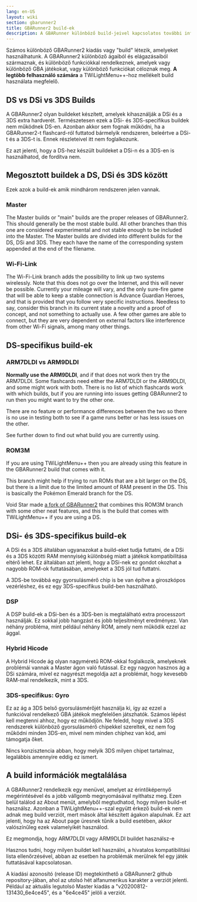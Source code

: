 ```yaml
---
lang: en-US
layout: wiki
section: gbarunner2
title: GBARunner2 build-ek
description: A GBARunner különböző build-jeivel kapcsolatos további információk és használatuk
---
```



Számos különböző GBARunner2 kiadás vagy "build" létezik, amelyeket használhatunk. A GBARunner2 különböző ágaiból és elágazásaiból származnak, és különböző funkciókkal rendelkeznek, amelyek vagy különböző GBA játékokat, vagy különböző funkciókat céloznak meg. **A legtöbb felhasználó számára** a TWiLightMenu++-hoz mellékelt build használata megfelelő.

## DS vs DSi vs 3DS Builds

A GBARunner2 olyan buildeket készített, amelyek kihasználják a DSi és a 3DS extra hardverét. Természetesen ezek a DSi- és 3DS-specifikus buildek nem működnek DS-en. Azonban akkor sem fognak működni, ha a GBARunner2-t flashcard-ról futtatod bármelyik rendszeren, beleértve a DSi-t és a 3DS-t is. Ennek részleteivel itt nem foglalkozunk.

Ez azt jelenti, hogy a DS-hez készült buildeket a DSi-n és a 3DS-en is használhatod, de fordítva nem.

## Megosztott buildek a DS, DSi és 3DS között

Ezek azok a build-ek amik mindhárom rendszeren jelen vannak.

### Master

The Master builds or "main" builds are the proper releases of GBARunner2. This should generally be the most stable build. All other branches than this one are considered expmerimental and not stable enough to be included into the Master. The Master builds are divided into different builds for the DS, DSi and 3DS. They each have the name of the corresponding system appended at the end of the filename.

### Wi-Fi-Link

The Wi-Fi-Link branch adds the possibility to link up two systems wirelessly. Note that this does not go over the Internet, and this will never be possible. Currently your mileage will vary, and the only sure-fire game that will be able to keep a stable connection is Advance Guardian Heroes, and that is provided that you follow very specific instructions. Needless to say, consider this branch in its current state a novelty and a proof of concept, and not something to actually use. A few other games are able to connect, but they are very dependent on external factors like interference from other Wi-Fi signals, among many other things.

## DS-specifikus build-ek

### ARM7DLDI vs ARM9DLDI

**Normally use the ARM9DLDI**, and if that does not work then try the ARM7DLDI. Some flashcards need either the ARM7DLDI or the ARM9DLDI, and some might work with both. There is no list of which flashcards work with which builds, but if you are running into issues getting GBARunner2 to run then you might want to try the other one.

There are no feature or performance differences between the two so there is no use in testing both to see if a game runs better or has less issues on the other.

See further down to find out what build you are currently using.

### ROM3M

If you are using TWiLightMenu++ then you are already using this feature in the GBARunner2 build that comes with it.

This branch might help if trying to run ROMs that are a bit larger on the DS, but there is a limit due to the limited amount of RAM present in the DS. This is basically the Pokémon Emerald branch for the DS.

Void Star made [a fork of GBARunner2](https://github.com/unresolvedsymbol/GBARunner2-DSL-Enhanced/releases) that combines this ROM3M branch with some other neat features, and this is the build that comes with TWiLightMenu++ if you are using a DS.

## DSi- és 3DS-specifikus build-ek

A DSi és a 3DS általában ugyanazokat a build-eket tudja futtatni, de a DSi és a 3DS közötti RAM mennyiség különbség miatt a játékok kompatibilitása eltérő lehet. Ez általában azt jelenti, hogy a DSi-nek ez gondot okozhat a nagyobb ROM-ok futtatásában, amelyeket a 3DS jól tud futtatni.

A 3DS-be továbbá egy gyorsulásmérő chip is be van építve a giroszkópos vezérléshez, és ez egy 3DS-specifikus build-ben használható.

### DSP

A DSP build-ek a DSi-ben és a 3DS-ben is megtalálható extra processzort használják. Ez sokkal jobb hangzást és jobb teljesítményt eredményez. Van néhány probléma, mint például néhány ROM, amely nem működik ezzel az ággal.

### Hybrid Hicode

A Hybrid Hicode ág olyan nagyméretű ROM-okkal foglalkozik, amelyeknek problémái vannak a Master ágon való futással. Ez egy nagyon hasznos ág a DSi számára, mivel ez nagyrészt megoldja azt a problémát, hogy kevesebb RAM-mal rendelkezik, mint a 3DS.

### 3DS-specifikus: Gyro

Ez az ág a 3DS belső gyorsulásmérőjét használja ki, így az ezzel a funkcióval rendelkező GBA játékok megfelelően játszhatók. Számos lépést kell megtenni ahhoz, hogy ez működjön. Ne feledd, hogy mivel a 3DS rendszerek különböző gyorsulásmérő chipekkel szereltek, ez nem fog működni minden 3DS-en, mivel nem minden chiphez van kód, ami támogatja őket.

Nincs konzisztencia abban, hogy melyik 3DS milyen chipet tartalmaz, legalábbis amennyire eddig ez ismert.

## A build információk megtalálása

A GBARunner2 rendelkezik egy menüvel, amelyet az érintőképernyő megérintésével és a jobb vállgomb megnyomásával nyithatsz meg. Ezen belül találod az About menüt, amelyből megtudhatod, hogy milyen build-et használsz. Azonban a TWiLightMenu++-szal együtt érkező build-ek nem adnak meg build verziót, mert mások által készített ágakon alapulnak. Ez azt jelenti, hogy ha az About page üresnek tűnik a build esetében, akkor valószínűleg ezek valamelyikét használod.

Ez megmondja, hogy ARM7DLDI vagy ARM9DLDI buildet használsz-e

Hasznos tudni, hogy milyen buildet kell használni, a hivatalos kompatibilitási lista ellenőrzésével, abban az esetben ha problémák merülnek fel egy játék futtatásával kapcsolatosan.

A kiadási azonosító (release ID) megtekinthető a GBARunner2 github repository-jában, ahol az utolsó hét alfanumerikus karakter a verziót jelenti. Például az aktuális legutolsó Master kiadás a "v20200812-131430_6e4ce45", és a "6e4ce45" jelöli a verziót.
